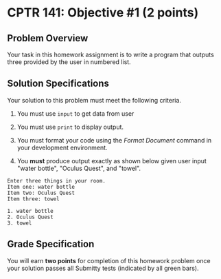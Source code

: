 # CPTR 141: Objective #1 (2 points)

## Problem Overview

Your task in this homework assignment is to write a program that outputs three provided by the user in numbered list.

## Solution Specifications

Your solution to this problem must meet the following criteria.

1. You must use `input` to get data from user

2. You must use `print` to display output.

3. You must format your code using the *Format Document* command in your development environment.

4. You **must** produce output exactly as shown below given user input "water bottle", "Oculus Quest", and "towel".

```text
Enter three things in your room.
Item one: water bottle
Item two: Oculus Quest
Item three: towel

1. water bottle
2. Oculus Quest
3. towel
```

## Grade Specification

You will earn **two points** for completion of this homework problem once your solution passes all Submitty tests (indicated by all green bars).
